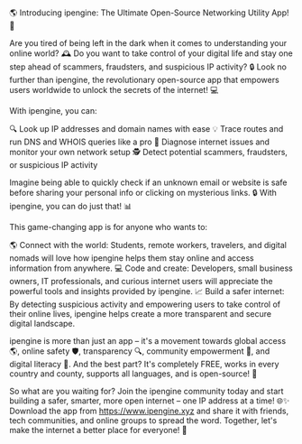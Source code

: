 🌎 Introducing ipengine: The Ultimate Open-Source Networking Utility App! 🚀

Are you tired of being left in the dark when it comes to understanding your online world? 🕰️ Do you want to take control of your digital life and stay one step ahead of scammers, fraudsters, and suspicious IP activity? 🔒 Look no further than ipengine, the revolutionary open-source app that empowers users worldwide to unlock the secrets of the internet! 💻

With ipengine, you can:

🔍 Look up IP addresses and domain names with ease
💡 Trace routes and run DNS and WHOIS queries like a pro
🔮 Diagnose internet issues and monitor your own network setup
🕵️ Detect potential scammers, fraudsters, or suspicious IP activity

Imagine being able to quickly check if an unknown email or website is safe before sharing your personal info or clicking on mysterious links. 🔒 With ipengine, you can do just that! 📊

This game-changing app is for anyone who wants to:

🌎 Connect with the world: Students, remote workers, travelers, and digital nomads will love how ipengine helps them stay online and access information from anywhere.
💻 Code and create: Developers, small business owners, IT professionals, and curious internet users will appreciate the powerful tools and insights provided by ipengine.
📈 Build a safer internet: By detecting suspicious activity and empowering users to take control of their online lives, ipengine helps create a more transparent and secure digital landscape.

ipengine is more than just an app – it's a movement towards global access 🌎, online safety 🛡️, transparency 🔍, community empowerment 👥, and digital literacy 📡. And the best part? It's completely FREE, works in every country and county, supports all languages, and is open-source! 💸

So what are you waiting for? Join the ipengine community today and start building a safer, smarter, more open internet – one IP address at a time! 🌐✨ Download the app from https://www.ipengine.xyz and share it with friends, tech communities, and online groups to spread the word. Together, let's make the internet a better place for everyone! 💖